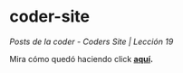 # coder-site
<em>Posts de la coder - Coders Site | Lección 19</em>

Mira cómo quedó haciendo click <strong><a href="https://itsandromeda.github.io/coder-site/" target="_blank">aquí</a>.</strong>
